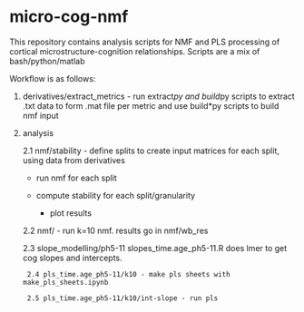 # micro-cog-nmf
This repository contains analysis scripts for NMF and PLS processing of cortical microstructure-cognition relationships.
Scripts are a mix of bash/python/matlab

Workflow is as follows:

1. derivatives/extract_metrics - run extract*py and build*py scripts to extract .txt data to form .mat file per metric
                 and use build*py scripts to build nmf input


2. analysis

	2.1 nmf/stability - define splits to create input matrices for each split, using data from derivatives

	  - run nmf for each split

	  - compute stability for each split/granularity

          - plot results

	2.2 nmf/ - run k=10 nmf. results go in nmf/wb_res

	2.3 slope_modelling/ph5-11 slopes_time.age_ph5-11.R does lmer to get cog slopes and intercepts.

        2.4 pls_time.age_ph5-11/k10 - make pls sheets with make_pls_sheets.ipynb

        2.5 pls_time.age_ph5-11/k10/int-slope - run pls
